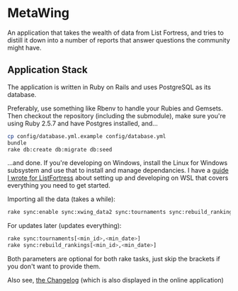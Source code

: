 # MetaWing

An application that takes the wealth of data from List Fortress, and tries to
distill it down into a number of reports that answer questions the community might
have.

## Application Stack

The application is written in Ruby on Rails and uses PostgreSQL as its database.

Preferably, use something like Rbenv to handle your Rubies and Gemsets. Then checkout
the repository (including the submodule), make sure you're using Ruby 2.5.7 and have
Postgres installed, and...

```bash
cp config/database.yml.example config/database.yml
bundle
rake db:create db:migrate db:seed
```

...and done. If you're developing on Windows, 
install the Linux for Windows subsystem and use that to install and manage dependancies. 
I have a [guide I wrote for ListFortress](https://github.com/AlexRaubach/ListFortress/blob/master/Setup.md) about setting up and developing on WSL that covers everything you need to get started. 

Importing all the data (takes a while):

```bash
rake sync:enable sync:xwing_data2 sync:tournaments sync:rebuild_rankings sync:disable
```

For updates later (updates everything):

```bash
rake sync:tournaments[<min_id>,<min_date>]
rake sync:rebuild_rankings[<min_id>,<min_date>]
```
Both parameters are optional for both rake tasks, just skip the brackets if you
don't want to provide them.

Also see, [the Changelog](CHANGELOG.md) (which is also displayed in the online application)
